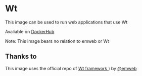# Wt
This image can be used to run web applications that use Wt

Avaliable on [DockerHub](https://hub.docker.com/r/poiou123/wt)

Note: This image bears no relation to emweb or Wt
## Thanks to
This image uses the official repo of [Wt framework ](https://www.webtoolkit.eu/wt)) by [@emweb](https://github.com/emweb)

